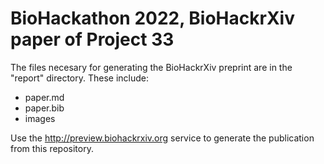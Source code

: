 # BioHackathon 2022, BioHackrXiv paper of Project 33

The files necesary for generating the BioHackrXiv preprint are in the "report" directory.
These include:
- paper.md
- paper.bib
- images

Use the http://preview.biohackrxiv.org service to generate the publication from this repository.